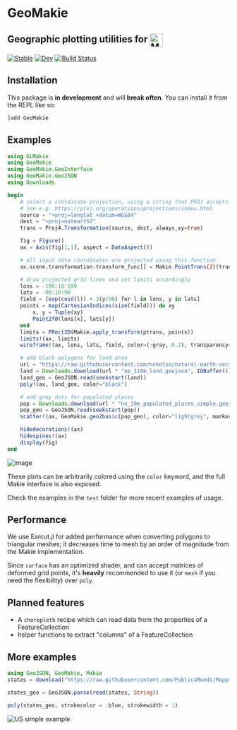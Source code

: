 # GeoMakie
## Geographic plotting utilities for <a href = "https://www.github.com/JuliaPlots/Makie.jl"><img src="https://raw.githubusercontent.com/JuliaPlots/Makie.jl/master/assets/logo.png" alt="Makie.jl" height="30" align = "top"></a>

[![Stable](https://img.shields.io/badge/docs-stable-blue.svg)](https://JuliaPlots.github.io/GeoMakie.jl/stable)
[![Dev](https://img.shields.io/badge/docs-dev-blue.svg)](https://JuliaPlots.github.io/GeoMakie.jl/dev)
[![Build Status](https://gitlab.com/JuliaGPU/GeoMakie-jl/badges/master/pipeline.svg)](https://gitlab.com/JuliaGPU/GeoMakie-jl/pipelines)

## Installation

This package is **in development** and will **break often**.  You can install it from the REPL like so:
```julia
]add GeoMakie
```

## Examples

```julia
using GLMakie
using GeoMakie
using GeoMakie.GeoInterface
using GeoMakie.GeoJSON
using Downloads

begin
    # select a coordinate projection, using a string that PROJ accepts
    # see e.g. https://proj.org/operations/projections/index.html
    source = "+proj=longlat +datum=WGS84"
    dest = "+proj=natearth2"
    trans = Proj4.Transformation(source, dest, always_xy=true)

    fig = Figure()
    ax = Axis(fig[1,1], aspect = DataAspect())

    # all input data coordinates are projected using this function
    ax.scene.transformation.transform_func[] = Makie.PointTrans{2}(trans)

    # draw projected grid lines and set limits accordingly
    lons = -180:10:180
    lats = -90:10:90
    field = [exp(cosd(l)) + 3(y/90) for l in lons, y in lats]
    points = map(CartesianIndices(size(field))) do xy
        x, y = Tuple(xy)
        Point2f0(lons[x], lats[y])
    end
    limits = FRect2D(Makie.apply_transform(ptrans, points))
    limits!(ax, limits)
    wireframe!(ax, lons, lats, field, color=(:gray, 0.2), transparency=true)

    # add black polygons for land area
    url = "https://raw.githubusercontent.com/nvkelso/natural-earth-vector/master/geojson/"
    land = Downloads.download(url * "ne_110m_land.geojson", IOBuffer())
    land_geo = GeoJSON.read(seekstart(land))
    poly!(ax, land_geo, color="black")

    # add grey dots for populated places
    pop = Downloads.download(url * "ne_10m_populated_places_simple.geojson", IOBuffer())
    pop_geo = GeoJSON.read(seekstart(pop))
    scatter!(ax, GeoMakie.geo2basic(pop_geo), color="lightgrey", markersize=1.2)

    hidedecorations!(ax)
    hidespines!(ax)
    display(fig)
end
```
![image](https://user-images.githubusercontent.com/1010467/104816235-04ed8100-581a-11eb-9c40-abbc752524f7.png)

These plots can be arbitrarily colored using the `color` keyword, and the full Makie interface is also exposed.

Check the examples in the `test` folder for more recent examples of usage.

## Performance

We use Earcut.jl for added performance when converting polygons to triangular meshes; it decreases time to mesh by an order of magnitude from the Makie implementation.

Since `surface` has an optimized shader, and can accept matrices of deformed grid points, it's **heavily** recommended to use it (or `mesh` if you need the flexibility) over `poly`.

## Planned features
- A `choropleth` recipe which can read data from the properties of a FeatureCollection
- helper functions to extract "columns" of a FeatureCollection

## More examples
```julia
using GeoJSON, GeoMakie, Makie
states = download("https://raw.githubusercontent.com/PublicaMundi/MappingAPI/master/data/geojson/us-states.json")

states_geo = GeoJSON.parse(read(states, String))

poly(states_geo, strokecolor = :blue, strokewidth = 1)
```
![US simple example](https://user-images.githubusercontent.com/32143268/73116030-c6223500-3efd-11ea-9690-f5a92415c264.png)
